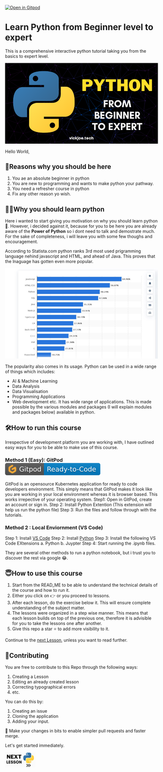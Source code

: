 [![Open in Gitpod](https://gitpod.io/button/open-in-gitpod.svg)](https://gitpod.io/#https://github.com/vickjoeobi/Python-Tutorial-From-Beginer-to-Expert)

# Learn Python from Beginner level to expert

This is a comprehensive interactive python tutorial taking you from the basics to expert level.

![Learn Python from Beginner level to expert](./Assets/IntroPic.png "Let's Learn Python")

Hello World,

## 🔑Reasons why you should be here

1. You ae an absolute beginner in python
2. You are new to programming and wants to make python your pathway.
3. You need a refresher course in python
4. Fix any other reason yo wish.

## 🤷‍♀️Why you should learn python

Here i wanted to start giving you motivation on why you should learn python 🙂. However, i decided against it, because for you to be here you are already aware of the **Power of Python** so i dont need to talk and demostrate much. For the sake of completeness, i will leave you with some few thoughs and encouragement.

According to Statista.com python ranks 3rd most used prigramming language nehind javascript and HTML, and ahead of Java. This proves that the lnaguage has gotten even more popular.

![Python Statistics](./Assets/PythonStat.JPG "Most used Programming Languages")

The popularity also comes in its usage. Python can be used in a wide range of things which includes:

- AI & Machine Learning
- Data Analysis
- Data Visualisation
- Programming Applications
- Web development etc.
It has wide range of applications. This is made possible by the various modules and packages (I will explain modules and packages below) available in python.

## 🛠️How to run this course

Irrespective of development platform you are working with, I have outlined easy ways for you to be able to make use of this course.

### Method 1 (Easy): GitPod [![gitpod](./Assets/gitpod2.svg "gitPod")](https://gitpod.io/#https://github.com/vickjoeobi/Python-Tutorial-From-Beginer-to-Expert)

GitPod is an opensource Kubernetes application for ready to code developers environment. This simply means that GitPod makes it look like you are working in your local environment whereas it is browser based. This works irrepective of your operating system.
Step1: Open in GitPod, create an account or sign in.
Step 2: Install Python Extention (This extension will help us run the python file)
Step 3: Run the files and follow through with the tutorials.

### Method 2 : Local Enviornment (VS Code)

Step 1: Install [VS Code](https://code.visualstudio.com/download)
Step 2: Install [Python](python.org)
Step 3: Install the following VS Code EXtensions
 a. Python
 b. Juypter
Step 4: Start running the .ipynb files.

They are several other methods to run a python notebook, but i trust you to discover the rest via google 😂.

## 😇How to use this course

 1. Start from the READ_ME to be able to understand the technical details of the course and how to run it.
 2. Either you click on 👉 or you proceed to lessons.
 3. After each lesson, do the exercise below it. This will ensure complete understanding of the subject matter.
 4. The lessons were organized in a step wise manner. This means that each lesson builds on top of the previous one, therefore it is advisible for you to take the lessons one after another.
 5. Give this repo a star ⭐ to add more visibility to it.

Continue to the [next Lesson](helllo), unless you want to read further.

## 🤝Contributing

You are free to contribute to this Repo through the following ways:

 1. Creating a Lesson
 2. Editing an already created lesson
 3. Correcting typographical errors
 4. etc.

You can do this by:

1. Creating an issue
2. Cloning the application
3. Adding your input.

📝 Make your changes in bits to enable simpler pull requests and faster merge.

Let's get started immediately.

[![Next Lesson](./Assets/NextLesson.png "Next")](./Lessons/0.0_Intro.ipynb)